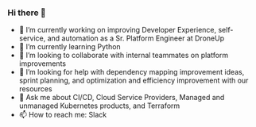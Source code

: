 ### Hi there 👋

- 🔭 I’m currently working on improving Developer Experience, self-service, and automation as a Sr. Platform Engineer at DroneUp
- 🌱 I’m currently learning Python
- 👯 I’m looking to collaborate with internal teammates on platform improvements
- 🤔 I’m looking for help with dependency mapping improvement ideas, sprint planning, and optimization and efficiency improvement with our resources
- 💬 Ask me about CI/CD, Cloud Service Providers, Managed and unmanaged Kubernetes products, and Terraform
- 📫 How to reach me: Slack

